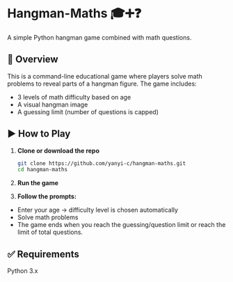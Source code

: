 # Hangman-Maths 🎓➕❓

A simple Python hangman game combined with math questions.

## 🧩 Overview

This is a command-line educational game where players solve math problems to reveal parts of a hangman figure. The game includes:

- 3 levels of math difficulty based on age
- A visual hangman image
- A guessing limit (number of questions is capped)

## ▶️ How to Play

1. **Clone or download the repo**

   ```bash
   git clone https://github.com/yanyi-c/hangman-maths.git
   cd hangman-maths
2. **Run the game**
3. **Follow the prompts:**
  - Enter your age → difficulty level is chosen automatically
  - Solve math problems
  - The game ends when you reach the guessing/question limit or reach the limit of total questions.

## ✅ Requirements
  Python 3.x
